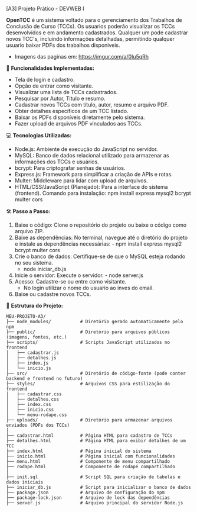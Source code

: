 [A3] Projeto Prático - DEVWEB I

**OpenTCC** é um sistema voltado para o gerenciamento dos Trabalhos de Conclusão de Curso (TCCs). Os usuarios poderão visualizar os TCCs desenvolvidos e em andamento cadastrados. Qualquer um pode cadastrar novos TCC's, incluindo informações detalhadas, permitindo qualquer usuario baixar PDFs dos trabalhos disponiveis. 
- Imagens das paginas em: https://imgur.com/a/0Iu5qRh

🚀 **Funcionalidades Implementadas:**
- Tela de login e cadastro.
- Opção de entrar como visitante.
- Visualizar uma lista de TCCs cadastrados.
- Pesquisar por Autor, Titulo e resumo.
- Cadastrar novos TCCs com título, autor, resumo e arquivo PDF.
- Obter detalhes específicos de um TCC listado.
- Baixar os PDFs disponíveis diretamente pelo sistema.
- Fazer upload de arquivos PDF vinculados aos TCCs.

💻 **Tecnologias Utilizadas:**
- Node.js: Ambiente de execução do JavaScript no servidor.
- MySQL: Banco de dados relacional utilizado para armazenar as informações dos TCCs e usuários.
- bcrypt: Para criptografar senhas de usuários.
- Express.js: Framework para simplificar a criação de APIs e rotas.
- Multer: Middleware para lidar com upload de arquivos.
- HTML/CSS/JavaScript (Planejado): Para a interface do sistema (frontend).
  Comando para instalação: npm install express mysql2 bcrypt multer cors

🛠️ **Passo a Passo:**
  1. Baixe o código: Clone o repositório do projeto ou baixe o código como arquivo ZIP.
  2. Baixe as dependências: No terminal, navegue até o diretório do projeto e instale as dependências necessárias:
    - npm install express mysql2 bcrypt multer cors
  3. Crie o banco de dados: Certifique-se de que o MySQL esteja rodando no seu sistema.
     - node iniciar_db.js
  4. Inicie o servidor: Execute o servidor.
    - node server.js
  5. Acesso: Cadastre-se ou entre como visitante.
     - No login utilizar o nome do usuario ao inves do email.
  7. Baixe ou cadastre novos TCCs.

📂 **Estrutura do Projeto:**
```
MEU-PROJETO-A3/
├── node_modules/           # Diretório gerado automaticamente pelo npm
├── public/                 # Diretório para arquivos públicos (imagens, fontes, etc.)
├── scripts/                # Scripts JavaScript utilizados no frontend
│   ├── cadastrar.js
│   ├── detalhes.js
│   ├── index.js
│   └── inicio.js
├── src/                    # Diretório de código-fonte (pode conter backend e frontend no futuro)
├── styles/                 # Arquivos CSS para estilização do frontend
│   ├── cadastrar.css
│   ├── detalhes.css
│   ├── index.css
│   ├── inicio.css
│   └── menu-rodape.css
├── uploads/                # Diretório para armazenar arquivos enviados (PDFs dos TCCs)
│
├── cadastrar.html          # Página HTML para cadastro de TCCs
├── detalhes.html           # Página HTML para exibir detalhes de um TCC
├── index.html              # Página inicial do sistema
├── inicio.html             # Página inicial com funcionalidades
├── menu.html               # Componente de menu compartilhado
├── rodape.html             # Componente de rodapé compartilhado
│
├── init.sql                # Script SQL para criação de tabelas e dados iniciais
├── iniciar_db.js           # Script para inicializar o banco de dados
├── package.json            # Arquivo de configuração do npm
├── package-lock.json       # Arquivo de lock das dependências
├── server.js               # Arquivo principal do servidor Node.js
```
